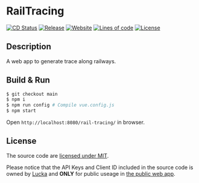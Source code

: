 # RailTracing

[![CD Status](https://img.shields.io/github/workflow/status/lucka-me/rail-tracing/CD?label=CD&logo=github-actions&logoColor=white)](https://github.com/lucka-me/rail-tracing/actions/workflows/cd.yml "CD Workflow")
[![Release](https://img.shields.io/github/v/release/lucka-me/rail-tracing)](https://github.com/lucka-me/rail-tracing/releases/latest "Last release")
[![Website](https://img.shields.io/website?url=https%3A%2F%2Flucka.moe%2Frail-tracing)](https://lucka.moe/rail-tracing "Website")
[![Lines of code](https://img.shields.io/tokei/lines/github/lucka-me/rail-tracing)](https://github.com/lucka-me/rail-tracing "Repository")
[![License](https://img.shields.io/github/license/lucka-me/rail-tracing)](./LICENSE "License")

## Description

A web app to generate trace along railways.

## Build & Run
```sh
$ git checkout main
$ npm i
$ npm run config # Compile vue.config.js
$ npm start
```

Open `http://localhost:8080/rail-tracing/` in browser.

## License
The source code are [licensed under MIT](./LICENSE).

Please notice that the API Keys and Client ID included in the source code is owned by [Lucka](https://github.com/lucka-me) and **ONLY** for public useage in [the public web app](https://lucka.moe/rail-tracing).